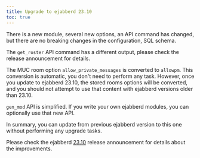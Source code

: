 ```yaml
---
title: Upgrade to ejabberd 23.10
toc: true
---
```


There is a new module, several new options, an API command has changed,
but there are no breaking changes in the configuration, SQL schema.

The `get_roster` API command has a different output, please check the release announcement for details.

The MUC room option `allow_private_messages` is converted to `allowpm`. This conversion is automatic, you don't need to perform any task. However, once you update to ejabberd 23.10, the stored rooms options will be converted, and you should not attempt to use that content with ejabberd versions older than 23.10.

`gen_mod` API is simplified. If you write your own ejabberd modules, you can optionally use that new API.

In summary, you can update from previous ejabberd version to this one without performing any upgrade tasks.

Please check the ejabberd [23.10](/archive/23_10/) release announcement for details about the improvements.

